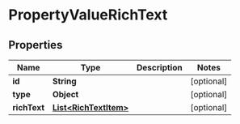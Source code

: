 

# PropertyValueRichText


## Properties

| Name | Type | Description | Notes |
|------------ | ------------- | ------------- | -------------|
|**id** | **String** |  |  [optional] |
|**type** | **Object** |  |  [optional] |
|**richText** | [**List&lt;RichTextItem&gt;**](RichTextItem.md) |  |  [optional] |



